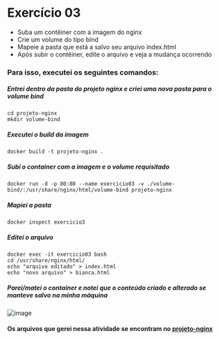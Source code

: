 # Exercício 03
- Suba um contêiner com a imagem do nginx
- Crie um volume do tipo bind
- Mapeie a pasta que está a salvo seu arquivo index.html
- Após subir o contêiner, edite o arquivo e veja a mudança ocorrendo

### Para isso, executei os seguintes comandos:
##### Entrei dentro da pasta do projeto nginx e criei uma nova pasta para o volume bind 
```
cd projeto-nginx
mkdir volume-bind
```
##### Executei o build da imagem
```
docker build -t projeto-nginx .
```
##### Subi o container com a imagem e o volume requisitado
```
docker run -d -p 80:80 --name exercicio03 -v ./volume-bind/:/usr/share/nginx/html/volume-bind projeto-nginx
```
##### Mapiei a pasta
```
docker inspect exercicio3
```
##### Editei o arquivo
```
docker exec -it exercicio03 bash
cd /usr/share/nginx/html/
echo "arquivo editado" > index.html
echo "novo arquivo" > bianca.html
```
##### Parei/matei o container e notei que o conteúdo criado e alterado se manteve salvo na minha máquina
![image](https://github.com/BiancaMalta/Docker/assets/92928037/e4d05d69-3b50-4776-a49b-a12394084f90)

#### Os arquivos que gerei nessa atividade se encontram no [projeto-nginx](https://github.com/BiancaMalta/Docker/tree/main/projeto-nginx)
